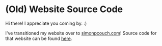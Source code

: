 (Old) Website Source Code
================

Hi there! I appreciate you coming by. :)

I've transitioned my website over to [simonpcouch.com](simonpcouch.com)\! Source code for that website can be found [here](https://github.com/simonpcouch/simonpcouch.github.io).